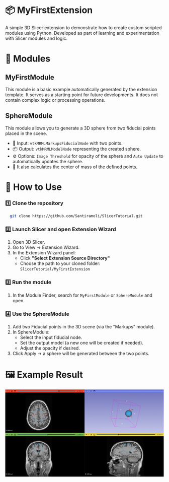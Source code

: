# 📦 MyFirstExtension

A simple 3D Slicer extension to demonstrate how to create custom scripted modules using Python.
Developed as part of learning and experimentation with Slicer modules and logic.

# 🧩 Modules
## MyFirstModule
This module is a basic example automatically generated by the extension template. It serves as a starting point for future developments. It does not contain complex logic or processing operations.

## SphereModule
This module allows you to generate a 3D sphere from two fiducial points placed in the scene.

- 📌 Input: `vtkMRMLMarkupsFiducialNode` with two points.
- 📦 Output: `vtkMRMLModelNode` representing the created sphere.
- ⚙️ Options: `Image Threshold` for opacity of the sphere and `Auto Update` to automatically updates the sphere.
- 📍 It also calculates the center of mass of the defined points.


# 🚀 How to Use
### 1️⃣ Clone the repository
```bash
  git clone https://github.com/Santiramoli/SlicerTutorial.git
```

### 2️⃣ Launch Slicer and open Extension Wizard

1. Open 3D Slicer.
2. Go to View → Extension Wizard.
3. In the Extension Wizard panel:
    - Click **"Select Extension Source Directory"**
    - Choose the path to your cloned folder: `SlicerTutorial/MyFirstExtension`

### 3️⃣ Run the module
1. In the Module Finder, search for `MyFirstModule` or `SphereModule` and open.

### 4️⃣ Use the SphereModule
1. Add two Fiducial points in the 3D scene (via the "Markups" module).
2. In SphereModule:
    - Select the input fiducial node.
    - Set the output model (a new one will be created if needed).
    - Adjust the opacity if desired.
3. Click Apply → a sphere will be generated between the two points.



# 🖼 Example Result

![Screenshot](./MyFirstExtension/SphereModule/Resources/Icons/SphereModel.png)
